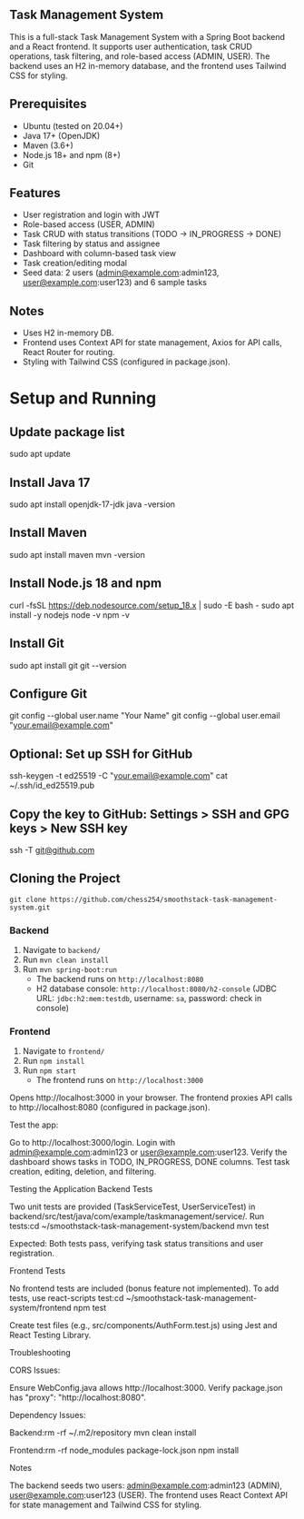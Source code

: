 ## Task Management System
This is a full-stack Task Management System with a Spring Boot backend and a React frontend. It supports user authentication, task CRUD operations, task filtering, and role-based access (ADMIN, USER). The backend uses an H2 in-memory database, and the frontend uses Tailwind CSS for styling.

## Prerequisites

- Ubuntu (tested on 20.04+)
- Java 17+ (OpenJDK)
- Maven (3.6+)
- Node.js 18+ and npm (8+)
- Git

## Features
- User registration and login with JWT
- Role-based access (USER, ADMIN)
- Task CRUD with status transitions (TODO → IN_PROGRESS → DONE)
- Task filtering by status and assignee
- Dashboard with column-based task view
- Task creation/editing modal
- Seed data: 2 users (admin@example.com:admin123, user@example.com:user123) and 6 sample tasks

## Notes
- Uses H2 in-memory DB.
- Frontend uses Context API for state management, Axios for API calls, React Router for routing.
- Styling with Tailwind CSS (configured in package.json).



# Setup and Running

## Update package list
sudo apt update

## Install Java 17
sudo apt install openjdk-17-jdk
java -version

## Install Maven
sudo apt install maven
mvn -version

## Install Node.js 18 and npm
curl -fsSL https://deb.nodesource.com/setup_18.x | sudo -E bash -
sudo apt install -y nodejs
node -v
npm -v

## Install Git
sudo apt install git
git --version

## Configure Git
git config --global user.name "Your Name"
git config --global user.email "your.email@example.com"

## Optional: Set up SSH for GitHub
ssh-keygen -t ed25519 -C "your.email@example.com"
cat ~/.ssh/id_ed25519.pub
## Copy the key to GitHub: Settings > SSH and GPG keys > New SSH key
ssh -T git@github.com

## Cloning the Project

`git clone https://github.com/chess254/smoothstack-task-management-system.git`

### Backend
1. Navigate to `backend/`
2. Run `mvn clean install`
3. Run `mvn spring-boot:run`
   - The backend runs on `http://localhost:8080`
   - H2 database console: `http://localhost:8080/h2-console` (JDBC URL: `jdbc:h2:mem:testdb`, username: `sa`, password: check in console)

### Frontend
1. Navigate to `frontend/`
2. Run `npm install`
3. Run `npm start`
   - The frontend runs on `http://localhost:3000`


Opens http://localhost:3000 in your browser.
The frontend proxies API calls to http://localhost:8080 (configured in package.json).


Test the app:

Go to http://localhost:3000/login.
Login with admin@example.com:admin123 or user@example.com:user123.
Verify the dashboard shows tasks in TODO, IN_PROGRESS, DONE columns.
Test task creation, editing, deletion, and filtering.

Testing the Application
Backend Tests

Two unit tests are provided (TaskServiceTest, UserServiceTest) in backend/src/test/java/com/example/taskmanagement/service/.
Run tests:cd ~/smoothstack-task-management-system/backend
mvn test


Expected: Both tests pass, verifying task status transitions and user registration.

Frontend Tests

No frontend tests are included (bonus feature not implemented).
To add tests, use react-scripts test:cd ~/smoothstack-task-management-system/frontend
npm test


Create test files (e.g., src/components/AuthForm.test.js) using Jest and React Testing Library.




Troubleshooting

CORS Issues:

Ensure WebConfig.java allows http://localhost:3000.
Verify package.json has "proxy": "http://localhost:8080".


Dependency Issues:

Backend:rm -rf ~/.m2/repository
mvn clean install


Frontend:rm -rf node_modules package-lock.json
npm install

Notes

The backend seeds two users: admin@example.com:admin123 (ADMIN), user@example.com:user123 (USER).
The frontend uses React Context API for state management and Tailwind CSS for styling.


